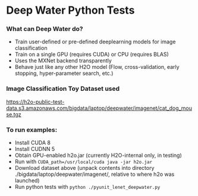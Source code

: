 # Deep Water Python Tests

### What can Deep Water do?
* Train user-defined or pre-defined deeplearning models for image classification
* Train on a single GPU (requires CUDA) or CPU (requires BLAS) 
* Uses the MXNet backend transparently
* Behave just like any other H2O model (Flow, cross-validation, early stopping, hyper-parameter search, etc.)

### Image Classification Toy Dataset used
https://h2o-public-test-data.s3.amazonaws.com/bigdata/laptop/deepwater/imagenet/cat_dog_mouse.tgz

### To run examples:
* Install CUDA 8
* Install CUDNN 5
* Obtain GPU-enabled h2o.jar (currently H2O-internal only, in testing)
* Run with `CUDA_path=/usr/local/cuda java -jar h2o.jar`
* Download dataset above (unpack contents into directory ./bigdata/laptop/deepwater/imagenet/<here>, relative to where h2o was launched)
* Run python tests with `python ./pyunit_lenet_deepwater.py`
